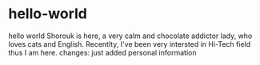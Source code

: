 # hello-world
hello world 
Shorouk is here, a very calm and chocolate addictor lady, who loves cats and English. Recentlty, I've been very intersted in Hi-Tech field thus I am here. 
changes: just added personal information  
